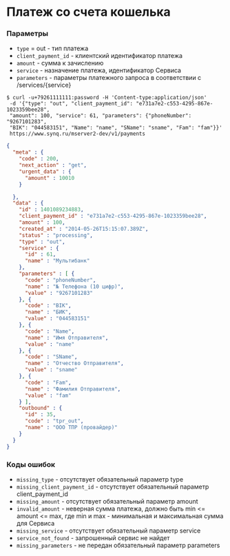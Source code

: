 # Платеж со счета кошелька


### Параметры

* `type` = out - тип платежа
* `client_payment_id` - клиентский идентификатор платежа
* `amount` -  сумма к зачислению
* `service` - назначение платежа, идентификатор Сервиса
* `parameters` - параметры платежного запроса в соответствии с /services/{service}

```shell
$ curl -u+79261111111:password -H 'Content-type:application/json' 
 -d '{"type": "out", "client_payment_id": "e731a7e2-c553-4295-867e-1023359bee28", 
 "amount": 100, "service": 61, "parameters": {"phoneNumber": "9267101283", 
 "BIK": "044583151", "Name": "name", "SName": "sname", "Fam": "fam"}}' 
 https://www.synq.ru/mserver2-dev/v1/payments
```

```json
{
  "meta" : {
    "code" : 200,
    "next_action" : "get",
    "urgent_data" : {
      "amount" : 10010
    }

  },
  "data" : {
    "id" : 1401089234883,
    "client_payment_id" : "e731a7e2-c553-4295-867e-1023359bee28",
    "amount" : 100,
    "created_at" : "2014-05-26T15:15:07.389Z",
    "status" : "processing",
    "type" : "out",
    "service" : {
      "id" : 61,
      "name" : "Мультибанк"
    },
    "parameters" : [ {
      "code" : "phoneNumber",
      "name" : "№ Телефона (10 цифр)",
      "value" : "9267101283"
    }, {
      "code" : "BIK",
      "name" : "БИК",
      "value" : "044583151"
    }, {
      "code" : "Name",
      "name" : "Имя Отправителя",
      "value" : "name"
    }, {
      "code" : "SName",
      "name" : "Отчество Отправителя",
      "value" : "sname"
    }, {
      "code" : "Fam",
      "name" : "Фамилия Отправителя",
      "value" : "fam"
    } ],
    "outbound" : {
      "id" : 35,
      "code" : "tpr_out",
      "name" : "ООО ТПР (провайдер)"
    }
  }
}
```

### Коды ошибок

* `missing_type` - отсутствует обязательный параметр type
* `missing_client_payment_id` - отсутствует обязательный параметр client_payment_id
* `missing_amount` - отсутствует обязательный параметр amount
* `invalid_amount` - неверная сумма платежа, должно быть min <= amount <= max, где min и max - минимальная и максимальная сумма для Сервиса
* `missing_service` - отсутствует обязательный параметр service
* `service_not_found` - запрошенный сервис не найдет
* `missing_parameters` - не передан обязательный параметр parameters